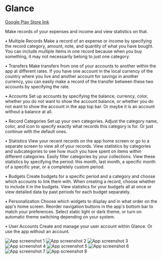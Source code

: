 # Glance
[Google Play Store link](https://play.google.com/store/apps/details?id=com.ataglance.walletglance)

Make records of your expenses and income and view statistics on that.

• Multiple Records
Make a record of an expense or income by specifying the record category, amount, note, and quantity of what you have bought. You can include multiple items in one record because when you buy something, it may not necessarily belong to just one category.

• Transfers
Make transfers from one of your accounts to another within the app at different rates. If you have one account in the local currency of the country where you live and another account for savings in another currency, you can easily make a record of the transfer between these two accounts by specifying the rate.

• Accounts
Set up accounts by specifying the balance, currency, color, whether you do not want to show the account balance, or whether you do not want to show the account in the app top bar. Or maybe it is an account without a balance at all.

• Record Categories
Set up your own categories. Adjust the category name, color, and icon to specify exactly what records this category is for. Or just continue with the default ones.

• Statistics
View your recent records on the app home screen or go to a separate screen to view all of your records. View statistics by categories and subcategories to see how much you have spent on items within different categories. Easily filter categories by your collections. View these statistics by specifying the period: this month, last month, a specific month of a specific year, or a completely custom period.

• Budgets
Create budgets for a specific period and a category and choose which accounts to link them with. When creating a record, choose whether to include it in the budgets. View statistics for your budgets all at once or view detailed data by past periods for each budget separately.

• Personalization
Choose which widgets to display and in what order on the app's home screen. Reorder navigation buttons in the app's bottom bar to match your preferences. Select static light or dark theme, or turn on automatic theme switching depending on your system.

• User Accounts
Create and manage your user account within Glance. Or use the app without an account.

![App screenshot 1](https://play-lh.googleusercontent.com/M56kduFqdULrHcc1Uwl0bZNFCtrimT98B1ZZvj9RzpJX5Ug5ESpx7hDf_LOhjodQMeI=w1052-h592)
![App screenshot 2](https://play-lh.googleusercontent.com/kfZZxfabdeoAzcBY7tAXeX6njS6Nk5oCnOKK4aHF0W9OIPokOuUhGWdqzQvHf5MJ4tE=w1052-h592)
![App screenshot 3](https://play-lh.googleusercontent.com/vGuohJUbqSb-ut8Jv6sqWJtMb3asCLGnFYqioHlj6mSdxXzZWg7EUv8nyVjCZ-9OAdo=w1052-h592)
![App screenshot 4](https://play-lh.googleusercontent.com/B-2xv8AZGflhqvjw9O470ikd-vcor8M5K5FBgnqXt5_QdwxXC_z8DwnNgt1FBdzjyuI=w1052-h592)
![App screenshot 5](https://play-lh.googleusercontent.com/jX1gaAoARYhuTctadFYvNl4NlgDsmDcSRy5cCLv22AlNItSbvzrxzWEQfXHHxXayvKc=w1052-h592)
![App screenshot 6](https://play-lh.googleusercontent.com/7OkcaM3ec8LFXk9IMU9SMaf3gzmCQnJSpY0XRx7CRjqGTrjb3_j3ht5aro6vM9yBgiS8=w1052-h592)
![App screenshot 7](https://play-lh.googleusercontent.com/YT326sfMPDt0MT0MOtLn4DTQkQSpls_FiFyHBpQsIHG7r4x-vZmlEpx08FK6frzm-lwB=w1052-h592)
![App screenshot 8](https://play-lh.googleusercontent.com/417MLWOyEt6cK4SpwdvLmR0bwkEK_1NZIwrvATlXTTQbbiCq02MjqzNbdWuRjWjP1G8=w1052-h592)
